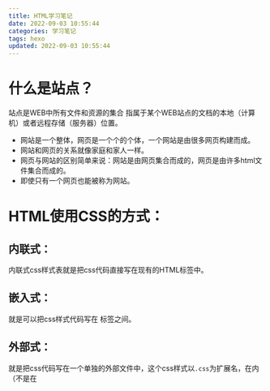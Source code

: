 ```yaml
---
title: HTML学习笔记
date: 2022-09-03 10:55:44
categories: 学习笔记
tags: hexo
updated: 2022-09-03 10:55:44
---
```

# 什么是站点？
站点是WEB中所有文件和资源的集合
指属于某个WEB站点的文档的本地（计算机）或者远程存储（服务器）位置。

 - 网站是一个整体，网页是一个个的个体，一个网站是由很多网页构建而成。
 - 网站和网页的关系就像家庭和家人一样。
 - 网页与网站的区别简单来说：网站是由网页集合而成的，网页是由许多html文件集合而成的。
 - 即使只有一个网页也能被称为网站。

# HTML使用CSS的方式：
## 内联式：
内联式css样式表就是把css代码直接写在现有的HTML标签中。
## 嵌入式：
就是可以把css样式代码写在 <style type="text/css"></style>标签之间。
## 外部式：
就是把css代码写在一个单独的外部文件中，这个css样式以```.css```为扩展名，在<head>内（不是在<style>标签内）使用<link>标签将css样式链接到html文件内。